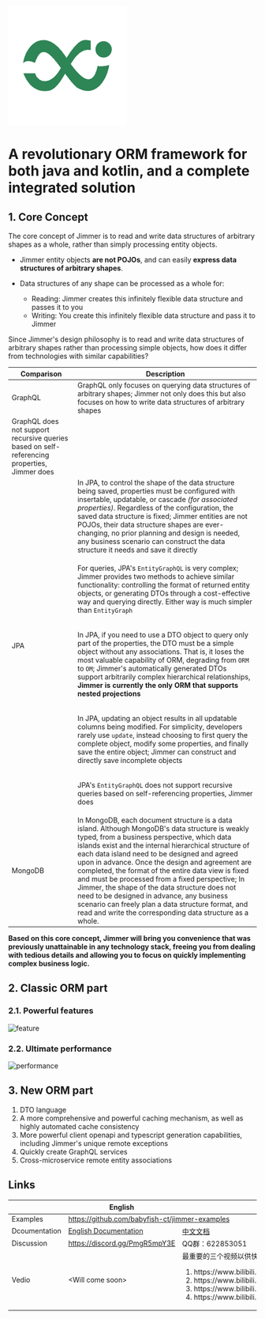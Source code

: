 
[![logo](logo.png)](https://babyfish-ct.github.io/jimmer/)

# A revolutionary ORM framework for both java and kotlin, and a complete integrated solution

## 1. Core Concept

The core concept of Jimmer is to read and write data structures of arbitrary shapes as a whole, rather than simply processing entity objects.

-   Jimmer entity objects **are not POJOs**, and can easily **express data structures of arbitrary shapes**.

-   Data structures of any shape can be processed as a whole for:

    -   Reading: Jimmer creates this infinitely flexible data structure and passes it to you
    -   Writing: You create this infinitely flexible data structure and pass it to Jimmer

Since Jimmer's design philosophy is to read and write data structures of arbitrary shapes rather than processing simple objects, how does it differ from technologies with similar capabilities?

<table>
<thead>
<tr>
<th>Comparison</th>
<th>Description</th>
</tr>
</thead>
<tbody>
<tr>
<td rowspan={2}>GraphQL</td>
<td>GraphQL only focuses on querying data structures of arbitrary shapes; Jimmer not only does this but also focuses on how to write data structures of arbitrary shapes</td>
</tr>
<tr>
<td>GraphQL does not support recursive queries based on self-referencing properties, Jimmer does</td>
</tr>
<tr>
<td rowspan="5">JPA</td>
<td>In JPA, to control the shape of the data structure being saved, properties must be configured with insertable, updatable, or cascade <i>(for associated properties)</i>.
Regardless of the configuration, the saved data structure is fixed; Jimmer entities are not POJOs, their data structure shapes are ever-changing,
no prior planning and design is needed, any business scenario can construct the data structure it needs and save it directly</td>
</tr>
<tr>
<td>

For queries, JPA's `EntityGraphQL` is very complex; Jimmer provides two methods to achieve similar functionality:
controlling the format of returned entity objects, or generating DTOs through a cost-effective way and querying directly. Either way is much simpler than `EntityGraph`

</td>
</tr>
<tr>
<td>

In JPA, if you need to use a DTO object to query only part of the properties, the DTO must be a simple object without any associations. That is, it loses the most valuable capability of ORM, degrading from `ORM` to `OM`;
Jimmer's automatically generated DTOs support arbitrarily complex hierarchical relationships, **Jimmer is currently the only ORM that supports nested projections**

</td>
</tr>
<tr>
<td>

In JPA, updating an object results in all updatable columns being modified. For simplicity, developers rarely use `update`, instead choosing to first query the complete object, modify some properties, and finally save the entire object; Jimmer can construct and directly save incomplete objects

</td>
</tr>
<tr>
<td>

JPA's `EntityGraphQL` does not support recursive queries based on self-referencing properties, Jimmer does

</td>
</tr>
<tr>
<td>MongoDB</td>
<td>
In MongoDB, each document structure is a data island. Although MongoDB's data structure is weakly typed, from a business perspective, which data islands exist and the internal hierarchical structure of each data island need to be designed and agreed upon in advance.
Once the design and agreement are completed, the format of the entire data view is fixed and must be processed from a fixed perspective;
In Jimmer, the shape of the data structure does not need to be designed in advance, any business scenario can freely plan a data structure format, and read and write the corresponding data structure as a whole.
</td>
</tr>
</tbody>
</table>

**Based on this core concept, Jimmer will bring you convenience that was previously unattainable in any technology stack, 
freeing you from dealing with tedious details and allowing you to focus on quickly implementing complex business logic.**

## 2. Classic ORM part

### 2.1. Powerful features
![feature](./feature.svg)

### 2.2. Ultimate performance
![performance](./performance.jpg)

## 3. New ORM part

1. DTO language
2. A more comprehensive and powerful caching mechanism, as well as highly automated cache consistency
3. More powerful client openapi and typescript generation capabilities, including Jimmer's unique remote exceptions
4. Quickly create GraphQL services
5. Cross-microservice remote entity associations

## Links

<table>
<thead>
<tr>
<th></th>
<th>English</th>
<th>中文</th>
</tr>
</thead>
<tr>
<td>Examples</td>
<td colspan="2">
<a href="https://github.com/babyfish-ct/jimmer-examples">https://github.com/babyfish-ct/jimmer-examples</a>
</td>
</tr>
<tr>
<td>Dcoumentation</td>
<td>
<a href="https://babyfish-ct.github.io/jimmer-doc/">English Documentation
</td>
<td>
<a href="https://babyfish-ct.github.io/jimmer-doc/zh">中文文档</a>
</td>
</tr>
<tr>
<td>Discussion</td>
<td><a href="https://discord.gg/PmgR5mpY3E">https://discord.gg/PmgR5mpY3E</a></td>
<td>QQ群：622853051</td>
</tr>
<tr>
<td>Vedio</td>
<td>&lt;Will come soon&gt;</td>
<td>
最重要的三个视频以供快速了解，请按顺序观看
<ol>
<li>https://www.bilibili.com/video/BV1yG411B74x</li>
<li>https://www.bilibili.com/video/BV1rc411x71Q</li>
<li>https://www.bilibili.com/video/BV1a94y1u7XT</li>
<li>https://www.bilibili.com/video/BV1jypxeEEuF</li>
</ol>
</td>
</tr>
</table>
